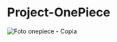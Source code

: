 # Project-OnePiece

![Foto onepiece - Copia](https://github.com/Yranchel/Project-OnePiece/assets/115661982/2141f8df-5e02-48aa-8281-69af53f67c82)
